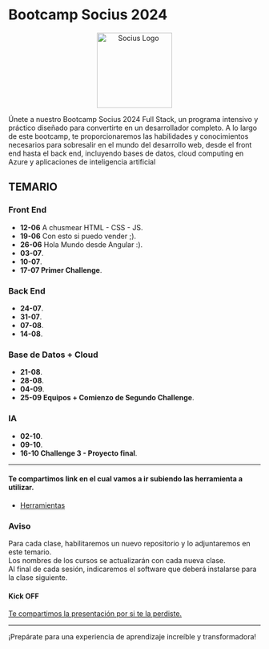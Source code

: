 # Bootcamp Socius 2024

<p align="center">
  <a href="https://sociuscorp.com" target="blank"><img src="https://cdn.discordapp.com/attachments/1002989483853103136/1249718678514307216/bootcamp.png?ex=666852b7&is=66670137&hm=c8f4dbddbfe6dc65f9c36e6b972884e46fc3e5b59826ef8fa12ec3570d8b8c07&" width="150" height="150" alt="Socius Logo" /></a>
</p>

<p>Únete a nuestro Bootcamp Socius 2024 Full Stack, un programa intensivo y práctico diseñado para convertirte en un desarrollador completo. A lo largo de este bootcamp, te proporcionaremos las habilidades y conocimientos necesarios para sobresalir en el mundo del desarrollo web, desde el front end hasta el back end, incluyendo bases de datos, cloud computing en Azure y aplicaciones de inteligencia artificial</p>

## TEMARIO

### Front End
* <b>12-06</b> A chusmear HTML - CSS - JS. 
* <b>19-06</b> Con esto si puedo vender ;). 
* <b>26-06</b> Hola Mundo desde Angular :). 
* <b>03-07</b>. 
* <b>10-07</b>. 
* <b>17-07 Primer Challenge</b>.


### Back End
* <b>24-07</b>. 
* <b>31-07</b>. 
* <b>07-08</b>.
* <b>14-08</b>. 
 
### Base de Datos + Cloud
* <b>21-08</b>. 
* <b>28-08</b>. 
* <b>04-09</b>. 
* <b>25-09 Equipos + Comienzo de Segundo Challenge</b>.
 
### IA
* <b>02-10</b>. 
* <b>09-10</b>. 
* <b>16-10 Challenge 3 - Proyecto final</b>.

---
#### Te compartimos link en el cual vamos a ir subiendo las herramienta a utilizar.
* [Herramientas](https://gist.github.com/BiarqGabriel/535122a685b1768dc04bb5be4f0e0904)

### Aviso

Para cada clase, habilitaremos un nuevo repositorio y lo adjuntaremos en este temario.<br> 
Los nombres de los cursos se actualizarán con cada nueva clase. <br>
Al final de cada sesión, indicaremos el software que deberá instalarse para la clase siguiente.

#### Kick OFF
[Te compartimos la presentación por si te la perdiste.](https://github.com/calvarezmanzo/BootcampSocius2024/blob/main/Bienvenida%20-%20Bootcamp%202024.pdf)


---

¡Prepárate para una experiencia de aprendizaje increíble y transformadora!
